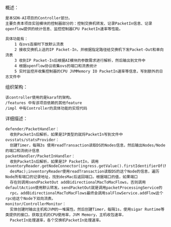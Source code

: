 概述：  

    是本SDN-AI项目的Controller部分。  
    主要负责本项目实验模块的控制器部分的：控制交换机转发、记录PacketIn信息、记录openflow提供的统计信息、监控控制器CPU PacketIn速率等性能。
    
    具体功能有：  
        1 在ovs连接时下放默认流表  
        2 接收交换机上送的IP Packet-In，并根据指定路径给交换机下发Packet-Out和单向流表  
        3 收到IP Packet-In后根据AI模块的参数需求进行解析，然后输出到文件中  
        4 根据openflow协议收集ovs的端口和流表统计  
        5 实时监控并收集控制器的CPU JVMMemory IO PacketIn速率等信息，写到额外的日志文件中
        
组织架构：  

	该controller使用的是karaf的架构。
	/features 中有该项目依赖的其他feature
	/impl 中有Controller的具体功能的实现代码
	
详细描述：

    defender/PacketHandler：
      收到PacketIn后解析，如果是IP类型的就将PacketIn写到文件中
    ovsstats/statsProvider：
      创建Timer，每隔3s 使用readTransaction读取DS的Nodes信息，然后输出Nodes/Node的端口和流统计信息
    packetHandler/PacketInHandler：
      收到PacketIn后解析，如果是IP PacketIn，调用inventoryReader.getNodeConnector(ingress.getValue().firstIdentifierOf(Node.class), 
      desMac);inventoryReader使用readTransaction读取DS的这个Node的信息，遍历Node所有端口的记录地址，找到desMac后返回端口。根据端口的值，如果端口
      存在则调用sendPacketOut addBidirectionalMacToMacFlows，否则调用defaultAction使用默认转发。sendPacketOut就是调用packetProcessingService的
      rpc。addBidirectionalMacToMacFlows最终会调用salFlowService.addFlow这个rpc给这个Node下双向流表。
    monitor/ControllerMonitor：
      实体创建时输出主机和JVM的一堆属性。然后创建Timer，每隔1s，使用sigar Runtime等类提供的接口，获取主机的CPU使用率，JVM Memory，主机收包速率，
      PacketIn处理速率，各个交换机PacketIn处理速率。
	

 
    
    
